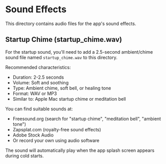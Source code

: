 # Sound Effects

This directory contains audio files for the app's sound effects.

## Startup Chime (startup_chime.wav)

For the startup sound, you'll need to add a 2.5-second ambient/chime sound file named `startup_chime.wav` to this directory.

Recommended characteristics:
- Duration: 2-2.5 seconds
- Volume: Soft and soothing
- Type: Ambient chime, soft bell, or healing tone
- Format: WAV or MP3
- Similar to: Apple Mac startup chime or meditation bell

You can find suitable sounds at:
- Freesound.org (search for "startup chime", "meditation bell", "ambient tone")
- Zapsplat.com (royalty-free sound effects)
- Adobe Stock Audio
- Or record your own using audio software

The sound will automatically play when the app splash screen appears during cold starts.